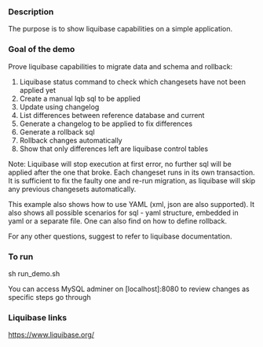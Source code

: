 ### Description

The purpose is to show liquibase capabilities on a simple application.

### Goal of the demo

Prove liquibase capabilities to migrate data and schema and rollback:
1. Liquibase status command to check which changesets have not been applied yet
2. Create a manual lqb sql to be applied
3. Update using changelog
4. List differences between reference database and current
5. Generate a changelog to be applied to fix differences
6. Generate a rollback sql
7. Rollback changes automatically
8. Show that only differences left are liquibase control tables

Note: 
Liquibase will stop execution at first error, no further sql will be applied after the one that broke. Each changeset runs in its own transaction.
It is sufficient to fix the faulty one and re-run migration, as liquibase will skip any previous changesets automatically.

This example also shows how to use YAML (xml, json are also supported). It also shows all possible scenarios for sql - yaml structure, embedded in yaml or a separate file.
One can also find on how to define rollback. 

For any other questions, suggest to refer to liquibase documentation.

### To run

sh run_demo.sh

You can access MySQL adminer on [localhost]:8080 to review changes as specific steps go through

### Liquibase links

https://www.liquibase.org/ 

